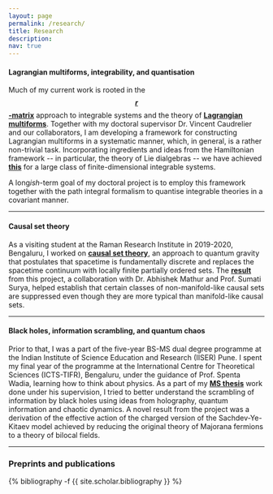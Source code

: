 ```yaml
---
layout: page
permalink: /research/
title: Research
description:
nav: true
---
```


<h4>Lagrangian multiforms, integrability, and quantisation</h4>

Much of my current work is rooted in the <b><a href="https://link.springer.com/article/10.1007/BF01076717" target="_self">$$r$$-matrix</a></b> approach to integrable systems and the theory of <b><a href="https://arxiv.org/abs/0903.4086" target="_self">Lagrangian multiforms</a></b>. Together with my doctoral supervisor Dr. Vincent Caudrelier and our collaborators, I am developing a framework for constructing Lagrangian multiforms in a systematic manner, which, in general, is a rather non-trivial task. Incorporating ingredients and ideas from the Hamiltonian framework -- in particular, the theory of Lie dialgebras -- we have achieved <b><a href="https://arxiv.org/abs/2307.07339" target="_self">this</a></b> for a large class of finite-dimensional integrable systems.

A long*ish*-term goal of my doctoral project is to employ this framework together with the path integral formalism to quantise integrable theories in a covariant manner.

<hr>

<h4>Causal set theory</h4>

As a visiting student at the Raman Research Institute in 2019-2020, Bengaluru, I worked on <b><a href="https://arxiv.org/abs/1903.11544" target="_self">causal set theory</a></b>, an approach to quantum gravity that postulates that spacetime is fundamentally discrete and replaces the spacetime continuum with locally finite partially ordered sets. The <b><a href="https://arxiv.org/abs/2009.07623" target="_self">result</a></b> from this project, a collaboration with Dr. Abhishek Mathur and Prof. Sumati Surya, helped establish that certain classes of non-manifold-like causal sets are suppressed even though they are more typical than manifold-like causal sets.

<hr>

<h4>Black holes, information scrambling, and quantum chaos</h4>

Prior to that, I was a part of the five-year BS-MS dual degree programme at the Indian Institute of Science Education and Research (IISER) Pune. I spent my final year of the programme at the International Centre for Theoretical Sciences (ICTS-TIFR), Bengaluru, under the guidance of Prof. Spenta Wadia, learning how to think about physics. As a part of my <b><a href="http://dr.iiserpune.ac.in:8080/xmlui/bitstream/handle/123456789/1047/MS%20Thesis%20-%20Anup%20Anand%20Singh.pdf" target="_self">MS thesis</a></b> work done under his supervision, I tried to better understand the scrambling of information by black holes using ideas from holography, quantum information and chaotic dynamics. A novel result from the project was a derivation of the effective action of the charged version of the Sachdev-Ye-Kitaev model achieved by reducing the original theory of Majorana fermions to a theory of bilocal fields.

<hr>

<h3> Preprints and publications </h3>

<div class="publications">

{% bibliography -f {{ site.scholar.bibliography }} %}

</div>

